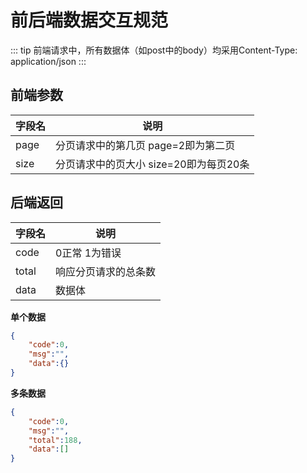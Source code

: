 # 前后端数据交互规范
::: tip
前端请求中，所有数据体（如post中的body）均采用Content-Type: application/json
:::
## 前端参数
|字段名 |说明|
|-|-|
|page|分页请求中的第几页 page=2即为第二页
|size|分页请求中的页大小 size=20即为每页20条

## 后端返回

|字段名 |说明|
|-|-|
|code|0正常 1为错误
|total|响应分页请求的总条数
|data|数据体


**单个数据**
```json
{
    "code":0,
    "msg":"",
    "data":{}
}
```

**多条数据**
```json
{
    "code":0,
    "msg":"",
    "total":188,
    "data":[]
}
```

